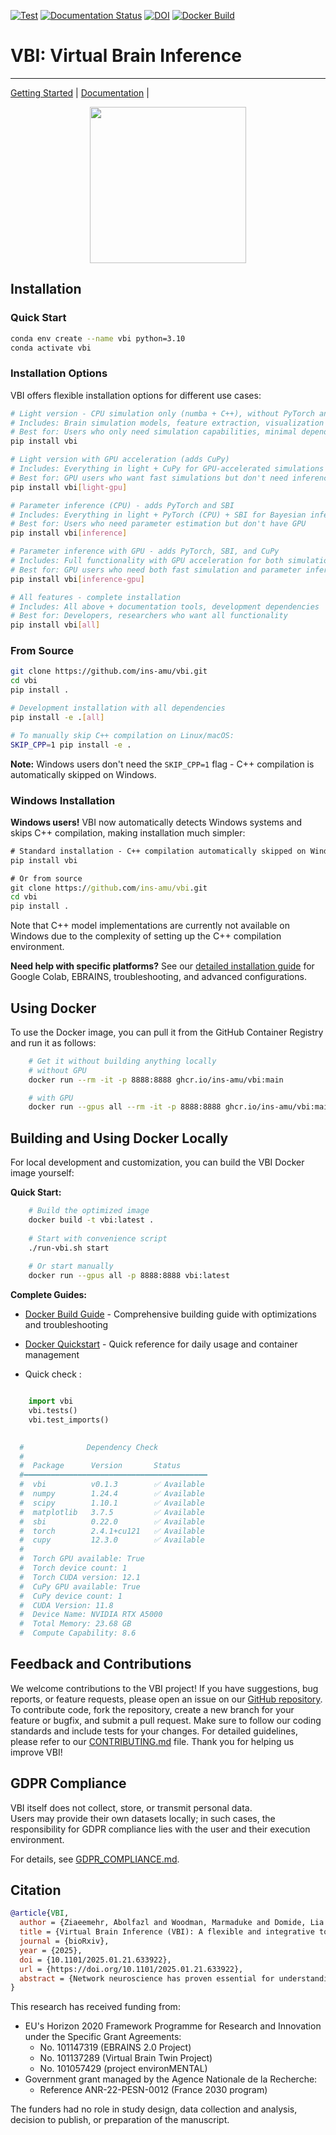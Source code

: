 [![Test](https://github.com/ins-amu/vbi/actions/workflows/tests.yml/badge.svg)](https://github.com/ins-amu/vbi/actions/workflows/tests.yml)
[![Documentation Status](https://readthedocs.org/projects/vbi/badge/?version=latest)](https://vbi.readthedocs.io/latest/)
[![DOI](https://zenodo.org/badge/681090816.svg)](https://doi.org/10.5281/zenodo.14795543)
[![Docker Build](https://github.com/ins-amu/vbi/actions/workflows/docker-image.yml/badge.svg)](https://github.com/ins-amu/vbi/actions/workflows/docker-image.yml)
<!-- [![Binder](https://mybinder.org/badge_logo.svg)](https://mybinder.org/v2/gh/ins-amu/vbi/main?labpath=docs/examples/intro.ipynb) -->


# VBI: Virtual Brain Inference
---
[Getting Started](https://github.com/ins-amu/vbi/tree/main/docs/examples) |
[Documentation](https://vbi.readthedocs.io/latest/) | 

<p align="center">
<img src="https://github.com/Ziaeemehr/vbi_paper/blob/main/vbi_log.png"  width="250">
</p>


## Installation

### Quick Start
```bash
conda env create --name vbi python=3.10
conda activate vbi
```

### Installation Options

VBI offers flexible installation options for different use cases:

```bash
# Light version - CPU simulation only (numba + C++), without PyTorch and CuPy
# Includes: Brain simulation models, feature extraction, visualization
# Best for: Users who only need simulation capabilities, minimal dependencies
pip install vbi

# Light version with GPU acceleration (adds CuPy)
# Includes: Everything in light + CuPy for GPU-accelerated simulations
# Best for: GPU users who want fast simulations but don't need inference
pip install vbi[light-gpu]

# Parameter inference (CPU) - adds PyTorch and SBI
# Includes: Everything in light + PyTorch (CPU) + SBI for Bayesian inference
# Best for: Users who need parameter estimation but don't have GPU
pip install vbi[inference]

# Parameter inference with GPU - adds PyTorch, SBI, and CuPy
# Includes: Full functionality with GPU acceleration for both simulation and inference
# Best for: GPU users who need both fast simulation and parameter inference
pip install vbi[inference-gpu]

# All features - complete installation
# Includes: All above + documentation tools, development dependencies
# Best for: Developers, researchers who want all functionality
pip install vbi[all]
```

### From Source
```bash
git clone https://github.com/ins-amu/vbi.git
cd vbi
pip install .

# Development installation with all dependencies
pip install -e .[all]

# To manually skip C++ compilation on Linux/macOS:
SKIP_CPP=1 pip install -e . 
```

**Note:** Windows users don't need the `SKIP_CPP=1` flag - C++ compilation is automatically skipped on Windows.

### Windows Installation

**Windows users!** VBI now automatically detects Windows systems and skips C++ compilation, making installation much simpler:

```cmd
# Standard installation - C++ compilation automatically skipped on Windows
pip install vbi

# Or from source
git clone https://github.com/ins-amu/vbi.git
cd vbi
pip install .
```

Note that C++ model implementations are currently not available on Windows due to the complexity of setting up the C++ compilation environment.

**Need help with specific platforms?** See our [detailed installation guide](INSTALLATION.md) for Google Colab, EBRAINS, troubleshooting, and advanced configurations.

## Using Docker

To use the Docker image, you can pull it from the GitHub Container Registry and run it as follows:

```bash
    # Get it without building anything locally
    # without GPU
    docker run --rm -it -p 8888:8888 ghcr.io/ins-amu/vbi:main

    # with GPU
    docker run --gpus all --rm -it -p 8888:8888 ghcr.io/ins-amu/vbi:main
```

## Building and Using Docker Locally

For local development and customization, you can build the VBI Docker image yourself:

**Quick Start:**

```bash
    # Build the optimized image
    docker build -t vbi:latest .
    
    # Start with convenience script
    ./run-vbi.sh start
    
    # Or start manually
    docker run --gpus all -p 8888:8888 vbi:latest
```

**Complete Guides:**

- [Docker Build Guide](docs/docker_build.rst) - Comprehensive building guide with optimizations and troubleshooting
- [Docker Quickstart](docs/docker_quickstart.rst) - Quick reference for daily usage and container management    

- Quick check :

```python

    import vbi
    vbi.tests()
    vbi.test_imports()

    
  #              Dependency Check              
  #                                         
  #  Package      Version       Status        
  #━━━━━━━━━━━━━━━━━━━━━━━━━━━━━━━━━━━━━━━━━ 
  #  vbi          v0.1.3        ✅ Available  
  #  numpy        1.24.4        ✅ Available  
  #  scipy        1.10.1        ✅ Available  
  #  matplotlib   3.7.5         ✅ Available  
  #  sbi          0.22.0        ✅ Available  
  #  torch        2.4.1+cu121   ✅ Available  
  #  cupy         12.3.0        ✅ Available  
  #                                          
  #  Torch GPU available: True
  #  Torch device count: 1
  #  Torch CUDA version: 12.1
  #  CuPy GPU available: True
  #  CuPy device count: 1
  #  CUDA Version: 11.8
  #  Device Name: NVIDIA RTX A5000
  #  Total Memory: 23.68 GB
  #  Compute Capability: 8.6

```


## Feedback and Contributions

We welcome contributions to the VBI project! If you have suggestions, bug reports, or feature requests, please open an issue on our [GitHub repository](https://github.com/ins-amu/vbi/issues). To contribute code, fork the repository, create a new branch for your feature or bugfix, and submit a pull request. Make sure to follow our coding standards and include tests for your changes. For detailed guidelines, please refer to our [CONTRIBUTING.md](https://github.com/ins-amu/vbi/blob/main/CONTRIBUTING.md) file. Thank you for helping us improve VBI!


## GDPR Compliance

VBI itself does not collect, store, or transmit personal data.  
Users may provide their own datasets locally; in such cases, the responsibility for GDPR compliance lies with the user and their execution environment.  

For details, see [GDPR_COMPLIANCE.md](GDPR_COMPLIANCE.md).


## Citation

```bibtex
@article{VBI,
  author = {Ziaeemehr, Abolfazl and Woodman, Marmaduke and Domide, Lia and Petkoski, Spase and Jirsa, Viktor and Hashemi, Meysam},
  title = {Virtual Brain Inference (VBI): A flexible and integrative toolkit for efficient probabilistic inference on virtual brain models},
  journal = {bioRxiv},
  year = {2025},
  doi = {10.1101/2025.01.21.633922},
  url = {https://doi.org/10.1101/2025.01.21.633922},
  abstract = {Network neuroscience has proven essential for understanding the principles and mechanisms underlying complex brain (dys)function and cognition. In this context, whole-brain network modeling--also known as virtual brain modeling--combines computational models of brain dynamics (placed at each network node) with individual brain imaging data (to coordinate and connect the nodes), advancing our understanding of the complex dynamics of the brain and its neurobiological underpinnings. However, there remains a critical need for automated model inversion tools to estimate control (bifurcation) parameters at large scales and across neuroimaging modalities, given their varying spatio-temporal resolutions. This study aims to address this gap by introducing a flexible and integrative toolkit for efficient Bayesian inference on virtual brain models, called Virtual Brain Inference (VBI). This open-source toolkit provides fast simulations, taxonomy of feature extraction, efficient data storage and loading, and probabilistic machine learning algorithms, enabling biophysically interpretable inference from non-invasive and invasive recordings. Through in-silico testing, we demonstrate the accuracy and reliability of inference for commonly used whole-brain network models and their associated neuroimaging data. VBI shows potential to improve hypothesis evaluation in network neuroscience through uncertainty quantification, and contribute to advances in precision medicine by enhancing the predictive power of virtual brain models.}
}
```

This research has received funding from:

- EU's Horizon 2020 Framework Programme for Research and Innovation under the Specific Grant Agreements:
  - No. 101147319 (EBRAINS 2.0 Project)
  - No. 101137289 (Virtual Brain Twin Project)
  - No. 101057429 (project environMENTAL)
- Government grant managed by the Agence Nationale de la Recherche:
  - Reference ANR-22-PESN-0012 (France 2030 program)

The funders had no role in study design, data collection and analysis, decision to publish, or preparation of the manuscript.
